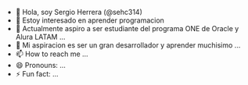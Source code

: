 - 👋 Hola, soy Sergio Herrera (@sehc314)
- 👀 Estoy interesado en aprender programacion
- 🌱 Actualmente aspiro a ser estudiante del programa ONE de Oracle y Alura LATAM ...
- 💞️ Mi aspiracion es ser un gran desarrollador y aprender muchisimo ...
- 📫 How to reach me ...
- 😄 Pronouns: ...
- ⚡ Fun fact: ...

<!---
sehc314/sehc314 is a ✨ special ✨ repository because its `README.md` (this file) appears on your GitHub profile.
You can click the Preview link to take a look at your changes.
--->
